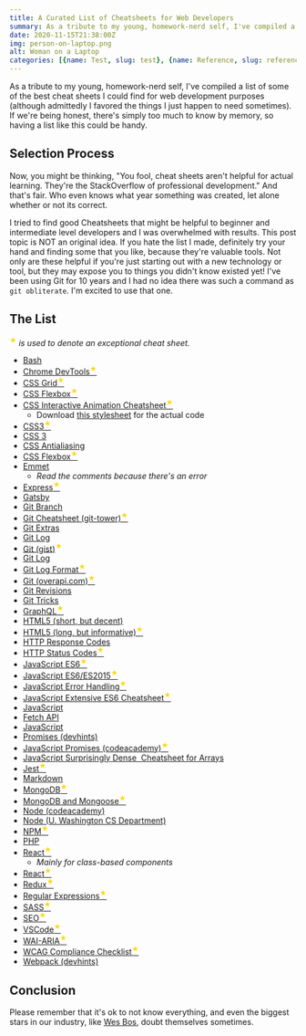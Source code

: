 ```yaml
---
title: A Curated List of Cheatsheets for Web Developers
summary: As a tribute to my young, homework-nerd self, I've compiled a list of some of the best cheat sheets I could find for web development purposes (although admittedly I favored the things I just happen to need sometimes). If we're being honest, there's simply too much to know by memory, so having a list like this could be handy.
date: 2020-11-15T21:38:00Z
img: person-on-laptop.png
alt: Woman on a Laptop
categories: [{name: Test, slug: test}, {name: Reference, slug: reference}, {name: Docs, slug: docs}]
---
```


<p class="drop-cap">As a tribute to my young, homework-nerd self, I've compiled a list of some of the best cheat sheets I could find for web development purposes (although admittedly I favored the things I just happen to need sometimes). If we're being honest, there's simply too much to know by memory, so having a list like this could be handy.</p>

## Selection Process

Now, you might be thinking, "You fool, cheat sheets aren't helpful for actual learning. They're the StackOverflow of professional development." And that's fair. Who even knows what year something was created, let alone whether or not its correct.

I tried to find good Cheatsheets that might be helpful to beginner and intermediate level developers and I was overwhelmed with results. This post topic is NOT an original idea. If you hate the list I made, definitely try your hand and finding some that you like, because they're valuable tools. Not only are these helpful if you're just starting out with a new technology or tool, but they may expose you to things you didn't know existed yet! I've been using Git for 10 years and I had no idea there was such a command as <code>git obliterate</code>. I'm excited to use that one.

## The List

<p><sup style="color: gold;">★</sup> <em>is used to  denote an exceptional cheat sheet.</em></p>

* <a href="https://devhints.io/bash" rel="nofollow noopener" target="_blank">Bash</a>
* <a href="http://anti-code.com/devtools-cheatsheet/" rel="nofollow noopener" target="_blank">Chrome DevTools<sup style="color: gold;">★</sup></a>
* <a href="https://devhints.io/css-grid" rel="nofollow noopener" target="_blank">CSS Grid<sup style="color: gold;">★</sup></a>
* <a href="https://devhints.io/css-flexbox" rel="nofollow noopener" target="_blank">CSS Flexbox<sup style="color: gold;">★</sup></a>
* <a href="http://www.justinaguilar.com/animations/index.html" rel="nofollow noopener" target="_blank">CSS Interactive Animation Cheatsheet<sup style="color: gold;">★</sup></a>
  * Download <a href="http://www.justinaguilar.com/animations/css/animations.css" target="_blank" rel="nofollow noopener">this stylesheet</a> for the actual code
* <a href="https://websitesetup.org/wp-content/uploads/2019/11/wsu-css-cheat-sheet-gdocs.pdf" rel="nofollow noopener" target="_blank">CSS3<sup style="color: gold;">★</sup></a>
* <a href="https://cloud.netlifyusercontent.com/assets/344dbf88-fdf9-42bb-adb4-46f01eedd629/d7fb67af-5180-463d-b58a-bfd4a220d5d0/css3-cheat-sheet.pdf" rel="nofollow noopener" target="_blank">CSS 3</a>
* <a href="https://devhints.io/css-antialias" rel="nofollow noopener" target="_blank">CSS Antialiasing</a>
* <a href="https://devhints.io/css-flexbox" rel="nofollow noopener" target="_blank">CSS Flexbox<sup style="color: gold;">★</sup></a>
* <a href="https://devhints.io/emmet" rel="nofollow noopener" target="_blank">Emmet</a>
  * <em>Read the comments because there's an error</em>
* <a href="https://cdn.fs.teachablecdn.com/2vOhSRtTxiMisDgOfixQ" rel="nofollow noopener" target="_blank">Express<sup style="color: gold;">★</sup></a>
* <a href="https://www.gatsbyjs.com/gatsby-cheat-sheet.pdf" target="_blank" rel="noopener">Gatsby</a>
* <a href="https://devhints.io/git-branch" rel="nofollow noopener" target="_blank">Git Branch</a>
* <a href="https://www.git-tower.com/blog/git-cheat-sheet" rel="nofollow noopener" target="_blank">Git Cheatsheet (git-tower)<sup style="color: gold;">★</sup></a>
* <a href="https://devhints.io/git-extras" rel="nofollow noopener" target="_blank">Git Extras</a>
* <a href="https://devhints.io/git-log" rel="nofollow noopener" target="_blank">Git Log</a>
* <a href="https://github.com/tiimgreen/github-cheat-sheet" rel="nofollow noopener" target="_blank">Git (gist)</a><sup style="color: gold;">★</sup>
* <a href="https://devhints.io/git-log" rel="nofollow noopener" target="_blank">Git Log</a>
* <a href="https://devhints.io/git-log-format" rel="nofollow noopener" target="_blank">Git Log Format<sup style="color: gold;">★</sup></a>
* <a href="https://overapi.com/git" rel="nofollow noopener" target="_blank">Git (overapi.com)<sup style="color: gold;">★</sup></a>
* <a href="https://devhints.io/git-revisions" rel="nofollow noopener" target="_blank">Git Revisions</a>
* <a href="https://devhints.io/git-tricks" rel="nofollow noopener" target="_blank">Git Tricks</a>
* <a href="https://devhints.io/graphql" target="_blank" rel="noopener">GraphQL<sup style="color: gold;">★</sup></a>
* <a href="https://websitesetup.org/wp-content/uploads/2019/11/html5-tag-cheat-sheet-2019.pdf" rel="follow noopener" target="_blank">HTML5 (short, but decent)</a>
* <a href="https://websitesetup.org/wp-content/uploads/2019/10/WSU-HTML-Cheat-Sheet.pdf" rel="follow noopener" target="_blank">HTML5 (long, but informative)<sup style="color: gold;">★</sup></a>
* <a href="http://www.cheat-sheets.org/saved-copy/http-response-codes-1.pdf" rel="nofollow noopener" target="_blank">HTTP Response Codes</a>
* <a href="https://cheatography.com/kstep/cheat-sheets/http-status-codes/pdf/" rel="nofollow noopener" target="_blank">HTTP Status Codes<sup style="color: gold;">★</sup></a>
* <a href="https://devhints.io/es6" target="_blank" rel="noopener">JavaScript ES6<sup style="color: gold;">★</sup></a>
* <a href="https://cdn.fs.teachablecdn.com/r6qlCKFbTtGgd1heJOlj" rel="nofollow noopener" target="_blank">JavaScript ES6/ES2015<sup style="color: gold;">★</sup></a>
* <a href="https://www.codecademy.com/learn/javascript-errors-debugging/modules/errors-and-error-handling/cheatsheet" rel="nofollow noopener" target="_blank">JavaScript Error Handling<sup style="color: gold;">★</sup></a>
* <a href="https://websitesetup.org/javascript-cheat-sheet/" rel="nofollow noopener" target="_blank">JavaScript Extensive ES6 Cheatsheet<sup style="color: gold;">★</sup></a>
* <a href="https://www.codecademy.com/learn/introduction-to-javascript/modules/javascript-promises/cheatsheet" rel="nofollow noopener" target="_blank">JavaScript</a>
* <a href="https://devhints.io/js-fetch" target="_blank" rel="noopener">Fetch API</a>
* <a href="https://devhints.io/promise" target="_blank" rel="noopener"></a><a href="https://www.codecademy.com/learn/introduction-to-javascript/modules/javascript-promises/cheatsheet" rel="nofollow noopener" target="_blank">JavaScript</a>
* <a href="https://devhints.io/promise" target="_blank" rel="noopener">Promises (devhints)</a>
* <a href="https://www.codecademy.com/learn/introduction-to-javascript/modules/javascript-promises/cheatsheet" rel="nofollow noopener" target="_blank">JavaScript Promises (codeacademy)<sup style="color: gold;">★</sup></a>
* <a href="https://devhints.io/js-array" rel="nofollow noopener" target="_blank">JavaScript Surprisingly Dense&nbsp; Cheatsheet for Arrays</a>
* <a href="https://devhints.io/jest" rel="nofollow noopener" target="_blank">Jest<sup style="color: gold;">★</sup></a>
* <a href="https://devhints.io/markdown" rel="nofollow noopener" target="_blank">Markdown</a>
* <a href="https://gist.github.com/bradtraversy/f407d642bdc3b31681bc7e56d95485b6" rel="nofollow noopener" target="_blank">MongoDB<sup style="color: gold;">★</sup></a>
* <a href="https://cdn.fs.teachablecdn.com/867VyMzGQEbWHBVUoYa1" rel="nofollow noopener" target="_blank">MongoDB and Mongoose<sup style="color: gold;">★</sup></a>
* <a href="https://www.codecademy.com/learn/learn-node-js/modules/introduction-to-node-js/cheatsheet" rel="nofollow noopener" target="_blank">Node (codeacademy)</a>
* <a href="https://courses.cs.washington.edu/courses/cse154/19su/resources/assets/cheatsheets/node-cheatsheet.pdf" rel="follow noopener" target="_blank">Node (U. Washington CS Department)</a>
* <a href="https://devhints.io/npm" target="_blank" rel="noopener">NPM<sup style="color: gold;">★</sup></a>
* <a href="https://websitesetup.org/php-cheat-sheet/" rel="nofollow noopener" target="_blank">PHP</a>
* <a href="https://cdn.fs.teachablecdn.com/WeMQPniRFaDKwV56zv1k" rel="nofollow noopener" target="_blank">React<sup style="color: gold;">★</sup></a>
  * <em>Mainly for class-based components</em>
* <a href="https://devhints.io/react" target="_blank" rel="noopener">React<sup style="color: gold;">★</sup></a>
* <a href="https://devhints.io/redux" target="_blank" rel="noopener">Redux<sup style="color: gold;">★</sup></a>
* <a href="https://devhints.io/regexp" rel="nofollow noopener" target="_blank">Regular Expressions<sup style="color: gold;">★</sup></a>
* <a href="https://devhints.io/sass" rel="nofollow noopener" target="_blank">SASS<sup style="color: gold;">★</sup></a>
* <a href="https://d2v4zi8pl64nxt.cloudfront.net/seo-cheat-sheet.pdf" rel="nofollow noopener" target="_blank">SEO<sup style="color: gold;">★</sup></a>
* <a href="https://devhints.io/vscode" rel="nofollow noopener" target="_blank">VSCode<sup style="color: gold;">★</sup></a>
* <a href="https://codepen.io/matchboxhero/post/aria-cheatsheet" rel="nofollow noopener" target="_blank">WAI-ARIA<sup style="color: gold;">★</sup></a>
* <a href="https://www.a11yproject.com/checklist/" rel="nofollow noopener" target="_blank">WCAG Compliance Checklist<sup style="color: gold;">★</sup></a>
* <a href="https://devhints.io/webpack" rel="nofollow noopener" target="_blank">Webpack (devhints)</a>

## Conclusion

Please remember that it's ok to not know everything, and even the biggest stars in our industry, like <a href="https://wesbos.com/" target="_blank" rel="noopener noreferrer">Wes Bos</a>, doubt themselves sometimes.

<post-image src="https://cdn.buttercms.com/yUfdJpeRRd69fYnowB3g" alt="Wes Bos Tweet"></post-image>


